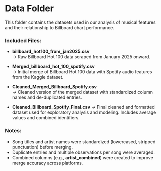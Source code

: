 # Data Folder

This folder contains the datasets used in our analysis of musical features and their relationship to Billboard chart performance.

### Included Files:

- **billboard_hot100_from_jan2025.csv**  
  → Raw Billboard Hot 100 data scraped from January 2025 onward.

- **Merged_billboard_hot_100_spotify.csv**  
  → Initial merge of Billboard Hot 100 data with Spotify audio features from the Kaggle dataset.

- **Cleaned_Merged_Billboard_Spotify.csv**  
  → Cleaned version of the merged dataset with standardized column names and de-duplicated entries.

- **Cleaned_Billboard_Spotify_Final.csv**
  → Final cleaned and formatted dataset used for exploratory analysis and modeling. Includes average values and combined identifiers.

### Notes:
- Song titles and artist names were standardized (lowercased, stripped punctuation) before merging.
- Duplicate entries and multiple observations per song were averaged.
- Combined columns (e.g., **artist_combined**) were created to improve merge accuracy across platforms.


